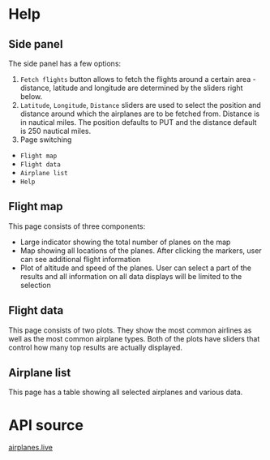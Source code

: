 # Help

## Side panel
The side panel has a few options:
1. `Fetch flights` button allows to fetch the flights around a certain area - distance, latitude and longitude are determined by the sliders right below.
2. `Latitude`, `Longitude`, `Distance` sliders are used to select the position and distance around which the airplanes are to be fetched from. Distance is in nautical miles. The position defaults to PUT and the distance default is 250 nautical miles.
3. Page switching
  - `Flight map`
  - `Flight data`
  - `Airplane list`
  - `Help`

## Flight map
This page consists of three components:
- Large indicator showing the total number of planes on the map
- Map showing all locations of the planes. After clicking the markers, user can see additional flight information
- Plot of altitude and speed of the planes. User can select a part of the results and all information on all data displays will be limited to the selection

## Flight data
This page consists of two plots. They show the most common airlines as well as the most common airplane types. Both of the plots have sliders that control how many top results are actually displayed.

## Airplane list 
This page has a table showing all selected airplanes and various data.

# API source 
[airplanes.live](https://airplanes.live/)
